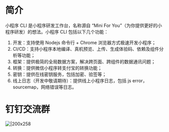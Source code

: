 # 简介

小程序 CLI 是小程序研发工作台，名称源自 “Mini For You”（为你提供更好的小程序研发）的想法。小程序 CLI 包括以下几个功能：

1. 开发：支持使用 Nodejs 命令行 + Chrome 浏览器方式极速开发小程序；
1. CI/CD：支持小程序本地编译、真机预览、上传、生成体验码、依赖及组件分析等功能；
1. 框架：提供极简的全局数据方案，解决跨页面、跨组件的数据通讯问题；
1. 转换：提供微信小程序转支付宝的转换功能；
1. 密钥：提供在线密钥服务，包括加密、验签等；
1. 线上日志（开发中敬请期待）：提供线上小程序日志，包括 js error，sourcemap，网络错误等日志。

# 钉钉交流群

![|200x258](https://gw.alipayobjects.com/mdn/rms_dfc0fe/afts/img/A*ZJA2SZMmap0AAAAAAAAAAAAAARQnAQ#align=left&display=inline&height=258&margin=%5Bobject%20Object%5D&originHeight=1068&originWidth=828&status=done&style=none&width=200)
